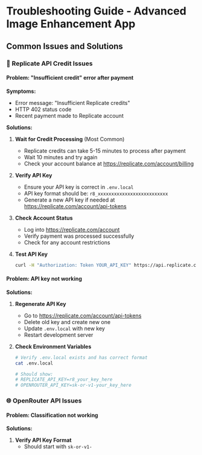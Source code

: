 # Troubleshooting Guide - Advanced Image Enhancement App

## Common Issues and Solutions

### 🔑 Replicate API Credit Issues

#### Problem: "Insufficient credit" error after payment
**Symptoms:**
- Error message: "Insufficient Replicate credits"
- HTTP 402 status code
- Recent payment made to Replicate account

**Solutions:**
1. **Wait for Credit Processing** (Most Common)
   - Replicate credits can take 5-15 minutes to process after payment
   - Wait 10 minutes and try again
   - Check your account balance at https://replicate.com/account/billing

2. **Verify API Key**
   - Ensure your API key is correct in `.env.local`
   - API key format should be: `r8_xxxxxxxxxxxxxxxxxxxxxxxxxx`
   - Generate a new API key if needed at https://replicate.com/account/api-tokens

3. **Check Account Status**
   - Log into https://replicate.com/account
   - Verify payment was processed successfully
   - Check for any account restrictions

4. **Test API Key**
   ```bash
   curl -H "Authorization: Token YOUR_API_KEY" https://api.replicate.com/v1/account
   ```

#### Problem: API key not working
**Solutions:**
1. **Regenerate API Key**
   - Go to https://replicate.com/account/api-tokens
   - Delete old key and create new one
   - Update `.env.local` with new key
   - Restart development server

2. **Check Environment Variables**
   ```bash
   # Verify .env.local exists and has correct format
   cat .env.local
   
   # Should show:
   # REPLICATE_API_KEY=r8_your_key_here
   # OPENROUTER_API_KEY=sk-or-v1-your_key_here
   ```

### 🌐 OpenRouter API Issues

#### Problem: Classification not working
**Solutions:**
1. **Verify API Key Format**
   - Should start with `sk-or-v1-`
